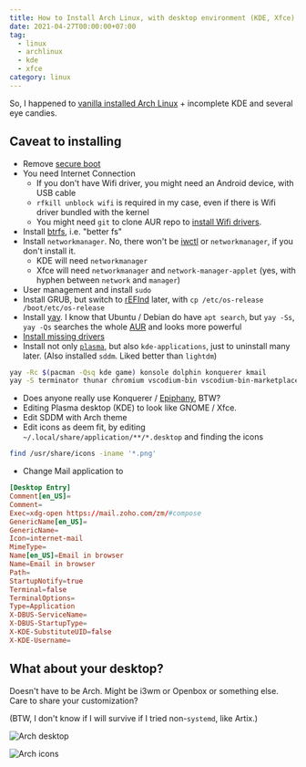 ```yaml
---
title: How to Install Arch Linux, with desktop environment (KDE, Xfce)
date: 2021-04-27T00:00:00+07:00
tag:
  - linux
  - archlinux
  - kde
  - xfce
category: linux
---
```


So, I happened to [vanilla installed Arch Linux](https://wiki.archlinux.org/index.php/Installation_guide) + incomplete KDE and several eye candies.

## Caveat to installing

- Remove [secure boot](https://wiki.archlinux.org/index.php/Unified_Extensible_Firmware_Interface/Secure_Boot)
- You need Internet Connection
  - If you don't have Wifi driver, you might need an Android device, with USB cable
  - `rfkill unblock wifi` is required in my case, even if there is Wifi driver bundled with the kernel
  - You might need `git` to clone AUR repo to [install Wifi drivers](https://wiki.archlinux.org/title/Network_configuration/Wireless).
- Install [btrfs](https://wiki.archlinux.org/index.php/Btrfs), i.e. "better fs"
- Install `networkmanager`. No, there won't be [iwctl](https://wiki.archlinux.org/index.php/Iwd#iwctl) or `networkmanager`, if you don't install it.
  - KDE will need `networkmanager`
  - Xfce will need `networkmanager` and `network-manager-applet` (yes, with hyphen between `network` and `manager`)
- User management and install `sudo`
- Install GRUB, but switch to [rEFInd](https://wiki.archlinux.org/index.php/REFInd) later, with `cp /etc/os-release /boot/etc/os-release`
- Install [yay](https://github.com/Jguer/yay). I know that Ubuntu / Debian do have `apt search`, but `yay -Ss`, `yay -Qs` searches the whole [AUR](https://wiki.archlinux.org/index.php/Arch_User_Repository) and looks more powerful
- [Install missing drivers](https://wiki.archlinux.org/index.php/Mkinitcpio#Possibly_missing_firmware_for_module_XXXX)
- Install not only [`plasma`](https://wiki.archlinux.org/index.php/KDE#Plasma), but also `kde-applications`, just to uninstall many later. (Also installed `sddm`. Liked better than `lightdm`)

<!-- excerpt -->

```sh
yay -Rc $(pacman -Qsq kde game) konsole dolphin konquerer kmail
yay -S terminator thunar chromium vscodium-bin vscodium-bin-marketplace
```

- Does anyone really use Konquerer / [Epiphany](https://wiki.archlinux.org/index.php/GNOME/Web), BTW?
- Editing Plasma desktop (KDE) to look like GNOME / Xfce.
- Edit SDDM with Arch theme
- Edit icons as deem fit, by editing `~/.local/share/application/**/*.desktop` and finding the icons

```sh
find /usr/share/icons -iname '*.png'
```

- Change Mail application to

```conf
[Desktop Entry]
Comment[en_US]=
Comment=
Exec=xdg-open https://mail.zoho.com/zm/#compose
GenericName[en_US]=
GenericName=
Icon=internet-mail
MimeType=
Name[en_US]=Email in browser
Name=Email in browser
Path=
StartupNotify=true
Terminal=false
TerminalOptions=
Type=Application
X-DBUS-ServiceName=
X-DBUS-StartupType=
X-KDE-SubstituteUID=false
X-KDE-Username=
```

## What about your desktop?

Doesn't have to be Arch. Might be i3wm or Openbox or something else. Care to share your customization?

(BTW, I don't know if I will survive if I tried non-`systemd`, like Artix.)

![Arch desktop](https://dev-to-uploads.s3.amazonaws.com/uploads/articles/1u2h4rstna7d5owat9zh.png)

![Arch icons](https://dev-to-uploads.s3.amazonaws.com/uploads/articles/fs0wad3kmrvvz6frqnsd.png)
